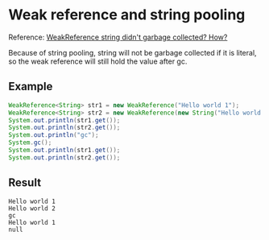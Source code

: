 # Weak reference and string pooling

Reference: [WeakReference string didn't garbage collected? How?](https://stackoverflow.com/questions/14494875/weakreference-string-didnt-garbage-collected-how)

Because of string pooling, string will not be garbage collected if it is literal, so the weak reference will still hold the value after gc.

## Example

```java
WeakReference<String> str1 = new WeakReference("Hello world 1");
WeakReference<String> str2 = new WeakReference(new String("Hello world 2"));
System.out.println(str1.get());
System.out.println(str2.get());
System.out.println("gc");
System.gc();
System.out.println(str1.get());
System.out.println(str2.get());
```

## Result

```
Hello world 1
Hello world 2
gc
Hello world 1
null
```